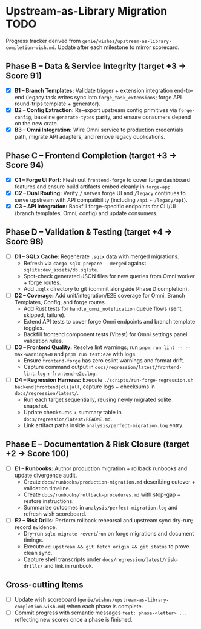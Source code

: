 # Upstream-as-Library Migration TODO

Progress tracker derived from `genie/wishes/upstream-as-library-completion-wish.md`. Update after each milestone to mirror scorecard.

## Phase B – Data & Service Integrity (target +3 → Score 91)
- [x] **B1 – Branch Templates:** Validate trigger + extension integration end-to-end (legacy task writes sync into `forge_task_extensions`; forge API round-trips template + generator).
- [x] **B2 – Config Extraction:** Re-export upstream config primitives via `forge-config`, baseline `generate-types` parity, and ensure consumers depend on the new crate.
- [x] **B3 – Omni Integration:** Wire Omni service to production credentials path, migrate API adapters, and remove legacy duplications.

## Phase C – Frontend Completion (target +3 → Score 94)
- [x] **C1 – Forge UI Port:** Flesh out `frontend-forge` to cover forge dashboard features and ensure build artifacts embed cleanly in `forge-app`.
- [x] **C2 – Dual Routing:** Verify `/` serves forge UI and `/legacy` continues to serve upstream with API compatibility (including `/api` + `/legacy/api`).
- [x] **C3 – API Integration:** Backfill forge-specific endpoints for CLI/UI (branch templates, Omni, config) and update consumers.

## Phase D – Validation & Testing (target +4 → Score 98)
- [ ] **D1 – SQLx Cache:** Regenerate `.sqlx` data with merged migrations.
  - Refresh via `cargo sqlx prepare --merged` against `sqlite:dev_assets/db.sqlite`.
  - Spot-check generated JSON files for new queries from Omni worker + forge routes.
  - Add `.sqlx` directory to git (commit alongside Phase D completion).
- [ ] **D2 – Coverage:** Add unit/integration/E2E coverage for Omni, Branch Templates, Config, and forge routes.
  - Add Rust tests for `handle_omni_notification` queue flows (sent, skipped, failure).
  - Extend API tests to cover forge Omni endpoints and branch template toggles.
  - Backfill frontend component tests (Vitest) for Omni settings panel validation rules.
- [ ] **D3 – Frontend Quality:** Resolve lint warnings; run `pnpm run lint -- --max-warnings=0` and `pnpm run test:e2e` with logs.
  - Ensure `frontend-forge` has zero eslint warnings and format drift.
  - Capture command output in `docs/regression/latest/frontend-lint.log` + `frontend-e2e.log`.
- [ ] **D4 – Regression Harness:** Execute `./scripts/run-forge-regression.sh backend|frontend|cli|all`, capture logs + checksums in `docs/regression/latest/`.
  - Run each target sequentially, reusing newly migrated sqlite snapshot.
  - Update checksums + summary table in `docs/regression/latest/README.md`.
  - Link artifact paths inside `analysis/perfect-migration.log` entry.

## Phase E – Documentation & Risk Closure (target +2 → Score 100)
- [ ] **E1 – Runbooks:** Author production migration + rollback runbooks and update divergence audit.
  - Create `docs/runbooks/production-migration.md` describing cutover + validation timeline.
  - Create `docs/runbooks/rollback-procedures.md` with stop-gap + restore instructions.
  - Summarize outcomes in `analysis/perfect-migration.log` and refresh wish scoreboard.
- [ ] **E2 – Risk Drills:** Perform rollback rehearsal and upstream sync dry-run; record evidence.
  - Dry-run `sqlx migrate revert`/`run` on forge migrations and document timings.
  - Execute `cd upstream && git fetch origin && git status` to prove clean sync.
  - Capture shell transcripts under `docs/regression/latest/risk-drills/` and link in runbook.

## Cross-cutting Items
- [ ] Update wish scoreboard (`genie/wishes/upstream-as-library-completion-wish.md`) when each phase is complete.
- [ ] Commit progress with semantic messages `feat: phase-<letter> ...` reflecting new scores once a phase is finished.
